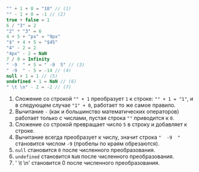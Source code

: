 
```js no-beautify
"" + 1 + 0 = "10" // (1)
"" - 1 + 0 = -1 // (2)
true + false = 1
6 / "3" = 2
"2" * "3" = 6
4 + 5 + "px" = "9px"
"$" + 4 + 5 = "$45"
"4" - 2 = 2
"4px" - 2 = NaN
7 / 0 = Infinity
" -9  " + 5 = " -9  5" // (3)
" -9  " - 5 = -14 // (4)
null + 1 = 1 // (5)
undefined + 1 = NaN // (6)
" \t \n" - 2 = -2 // (7)
```

1. Сложение со строкой `"" + 1` преобразует `1` к строке: `"" + 1 = "1"`, и в следующем случае `"1" + 0`, работает то же самое правило.
2. Вычитание `-` (как и большинство математических операторов) работает только с числами, пустая строка `""` приводится к `0`.
3. Сложение со строкой превращает число `5` в строку и добавляет к строке.
4. Вычитание всегда преобразует к числу, значит строка `"  -9  "` становится числом `-9` (пробелы по краям обрезаются).
5. `null` становится `0` после численного преобразования.
6. `undefined` становится `NaN` после численного преобразования.
7. ' \t \n' становится 0 после численного преобразования.
